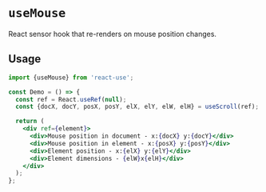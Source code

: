 # `useMouse`

React sensor hook that re-renders on mouse position changes.

## Usage

```jsx
import {useMouse} from 'react-use';

const Demo = () => {
  const ref = React.useRef(null);
  const {docX, docY, posX, posY, elX, elY, elW, elH} = useScroll(ref);

  return (
    <div ref={element}>
      <div>Mouse position in document - x:{docX} y:{docY}</div>
      <div>Mouse position in element - x:{posX} y:{posY}</div>
      <div>Element position - x:{elX} y:{elY}</div>
      <div>Element dimensions - {elW}x{elH}</div>
    </div>
  );
};
```
